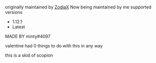 
originally maintained by [ZodiaX](https://github.com/ItsZodiaX)
Now being maintained by me
 supported versions
- 1.12.1
- Latest

MADE BY minty#4097 

valentine had 0 things to do with this in any way

this is a skid of scopion

